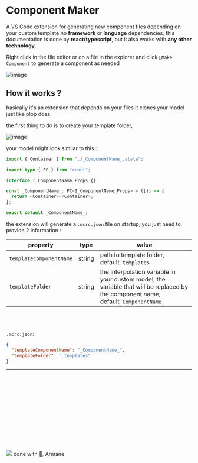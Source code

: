 # Component Maker

A VS Code extension for generating new component files depending on your custom template
no **framework** or **language** dependencies, this documentation is done by **react/typescript**, but it also works with **any other technology**.

Right click in the file editor or on a file in the explorer and click `🦯Make Component` to generate a component as needed

![image](https://user-images.githubusercontent.com/46249965/204175708-1b02f881-87ef-4f4b-aeaf-2fb37fde1891.png)


## How it works ?

basically it's an extension that depends on your files
it clones your model just like plop does.

the first thing to do is to create your template folder,

![image](https://user-images.githubusercontent.com/46249965/204176951-266d00fb-b54f-4e9c-8bca-fdf9a5bd6d5d.png)

your model might look similar to this :

```ts
import { Container } from "./_ComponentName_.style";

import type { FC } from "react";

interface I_ComponentName_Props {}

const _ComponentName_: FC<I_ComponentName_Props> = ({}) => {
  return <Container></Container>;
};

export default _ComponentName_;
```

the extension will generate a `.mcrc.json` file on startup, you just need to provide 2 information :


| property                | type   | value                                                                                                                               |
| ------------------------- | -------- | ------------------------------------------------------------------------------------------------------------------------------------- |
| `templateComponentName` | string | path to template folder, default`.templates`                                                                                        |
| `templateFolder`        | string | the interpolation variable in your custom model, the variable that will be replaced by the component name, default`_ComponentName_` |

<br /> 
<br />

`.mcrc.json`:

```json
{
  "templateComponentName": "_ComponentName_",
  "templateFolder": ".templates"
}
```

---

<br /> <br /> <br /> <br />
<br /> <br /> <br /> <br />
<br /> <br /> <br /> <br />
![](https://www.crossed-flag-pins.com/animated-flag-gif/gifs/Morocco_120-animated-flag-gifs.gif) done with 💙, Armane
